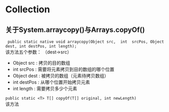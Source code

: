 # Collection

## 关于System.arraycopy()与Arrays.copyOf()


` public static native void arraycopy(Object src,  int  srcPos, Object dest, int destPos, int length);`  
该方法五个参数：  （dest->src）
- Object src : 拷贝的目的数组
- int srcPos : 需要将元素拷贝到目的数组的哪个位置
- Object dest : 被拷贝的数组（元素待拷贝数组）
- int destPos : 从哪个位置开始拷贝元素
- int length : 需要拷贝多少个元素

`public static <T> T[] copyOf(T[] original, int newLength)`  
该方法

